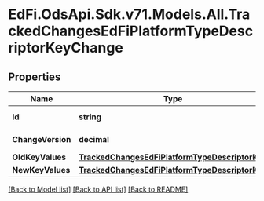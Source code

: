 # EdFi.OdsApi.Sdk.v71.Models.All.TrackedChangesEdFiPlatformTypeDescriptorKeyChange

## Properties

Name | Type | Description | Notes
------------ | ------------- | ------------- | -------------
**Id** | **string** | Resource identifier | [optional] 
**ChangeVersion** | **decimal** | Change version | [optional] 
**OldKeyValues** | [**TrackedChangesEdFiPlatformTypeDescriptorKey**](TrackedChangesEdFiPlatformTypeDescriptorKey.md) |  | [optional] 
**NewKeyValues** | [**TrackedChangesEdFiPlatformTypeDescriptorKey**](TrackedChangesEdFiPlatformTypeDescriptorKey.md) |  | [optional] 

[[Back to Model list]](../../README.md#documentation-for-models) [[Back to API list]](../../README.md#documentation-for-api-endpoints) [[Back to README]](../../README.md)

